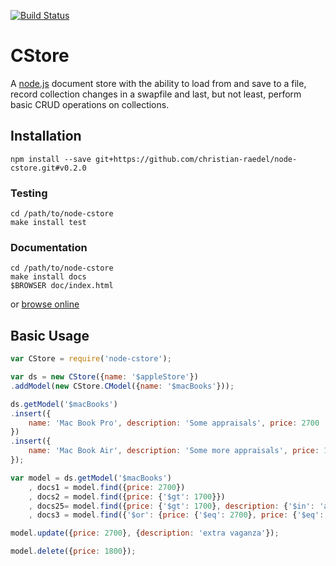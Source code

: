 [![Build Status](https://travis-ci.org/christian-raedel/node-cstore.svg?branch=master)](https://travis-ci.org/christian-raedel/node-cstore)

# CStore #

A [node.js](http://nodejs.org) document store with the ability to load from and save to a file,
record collection changes in a swapfile and last, but not least, perform basic CRUD operations
on collections.

## Installation ##

```
npm install --save git+https://github.com/christian-raedel/node-cstore.git#v0.2.0
```

### Testing ###

```
cd /path/to/node-cstore
make install test
```

### Documentation ###

```
cd /path/to/node-cstore
make install docs
$BROWSER doc/index.html
```
or [browse
online](http://christian-raedel.github.io/node-cstore/index.html)

## Basic Usage ##

``` Javascript
var CStore = require('node-cstore');

var ds = new CStore({name: '$appleStore'})
.addModel(new CStore.CModel({name: '$macBooks'}));

ds.getModel('$macBooks')
.insert({
    name: 'Mac Book Pro', description: 'Some appraisals', price: 2700
})
.insert({
    name: 'Mac Book Air', description: 'Some more appraisals', price: 1800
});

var model = ds.getModel('$macBooks')
    , docs1 = model.find({price: 2700})
    , docs2 = model.find({price: {'$gt': 1700}})
    , docs25= model.find({price: {'$gt': 1700}, description: {'$in': 'appraisals'}})
    , docs3 = model.find({'$or': {price: {'$eq': 2700}, price: {'$eq': 1800}}});

model.update({price: 2700}, {description: 'extra vaganza'});

model.delete({price: 1800});
```
